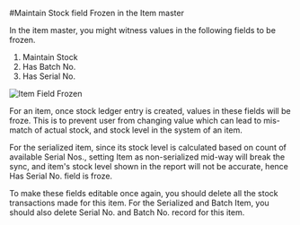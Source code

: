 <!-- add-breadcrumbs -->
<!-- add-breadcrumbs -->
#Maintain Stock field Frozen in the Item master

In the item master, you might witness values in the following fields to be frozen.

1. Maintain Stock
1. Has Batch No.
1. Has Serial No.

<img alt="Item Field Frozen" class="screenshot" src="/docs/assets/img/articles/maintain-stock-1.png">

For an item, once stock ledger entry is created, values in these fields will be froze. This is to prevent user from changing value which can lead to mis-match of actual stock, and stock level in the system of an item.

For the serialized item, since its stock level is calculated based on count of available Serial Nos., setting Item as non-serialized mid-way will break the sync, and item's stock level shown in the report will not be accurate, hence Has Serial No. field is froze.

To make these fields editable once again, you should delete all the stock transactions made for this item. For the Serialized and Batch Item, you should also delete Serial No. and Batch No. record for this item.

<!-- markdown -->